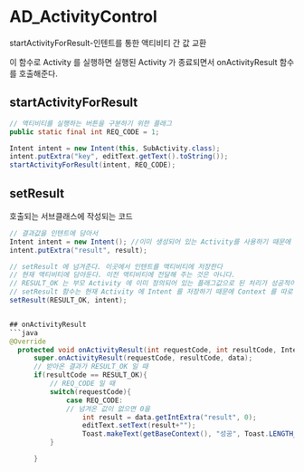 # AD_ActivityControl
startActivityForResult-인텐트를 통한 액티비티 간 값 교환

이 함수로 Activity 를 실행하면 실행된 Activity 가 종료되면서 onActivityResult 함수를 호출해준다.
## startActivityForResult
```java
// 액티비티를 실행하는 버튼을 구분하기 위한 플래그
public static final int REQ_CODE = 1;

Intent intent = new Intent(this, SubActivity.class);
intent.putExtra("key", editText.getText().toString());
startActivityForResult(intent, REQ_CODE);
```

## setResult
호출되는 서브클래스에 작성되는 코드 
```java
// 결과값을 인텐트에 담아서
Intent intent = new Intent(); //이미 생성되어 있는 Activity를 사용하기 때문에 Context 가 필요하지 않다.
intent.putExtra("result", result);

// setResult 에 넘겨준다. 이곳에서 인텐트를 액티비티에 저장한다
// 현재 액티비티에 담아둔다. 이전 액티비티에 전달해 주는 것은 아니다.
// RESULT_OK 는 부모 Activity 에 이미 정의되어 있는 플래그값으로 된 처리가 성공적이라는 것을 의미한다.
// setResult 함수는 현재 Activity 에 Intent 를 저장하기 때문에 Context 를 따로 필요로 하지 않는다.
setResult(RESULT_OK, intent);


## onActivityResult
```java
@Override
  protected void onActivityResult(int requestCode, int resultCode, Intent data) {
      super.onActivityResult(requestCode, resultCode, data);
      // 받아온 결과가 RESULT_OK 일 때
      if(resultCode == RESULT_OK){
          // REQ_CODE 일 때
          switch(requestCode){
              case REQ_CODE:
              // 넘겨온 값이 없으면 0을             
                  int result = data.getIntExtra("result", 0);
                  editText.setText(result+"");
                  Toast.makeText(getBaseContext(), "성공", Toast.LENGTH_SHORT).show();
          }

      }
```
